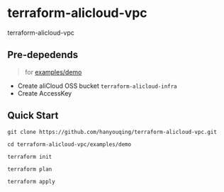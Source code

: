# terraform-alicloud-vpc

terraform-alicloud-vpc

## Pre-depedends

> for [examples/demo](examples/demo)

* Create aliCloud OSS bucket `terraform-alicloud-infra`
* Create AccessKey


## Quick Start

```
git clone https://github.com/hanyouqing/terraform-alicloud-vpc.git

cd terraform-alicloud-vpc/examples/demo

terraform init

terraform plan

terraform apply
```

